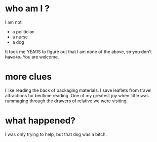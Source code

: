 # who am I ?
I am not 
- a politician
- a nurse
- a dog

It took me YEARS to figure out that I am none of the above, ~~so you don't have to.~~ You are welcome. 

# more clues

I like reading the back of packaging materials. 
I save leaflets from travel attractions for bedtime reading. 
One of my greatest joy when little was rummaging through the drawers of relative we were visiting.

# what happened? 
I was only trying to help, but that dog was a bitch.  



